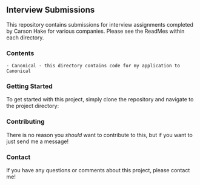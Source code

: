 ## Interview Submissions

This repository contains submissions for interview assignments completed by Carson Hake for various companies. Please see the ReadMes within each directory.

### Contents
    - Canonical - this directory contains code for my application to Canonical

### Getting Started

To get started with this project, simply clone the repository and navigate to the project directory:


### Contributing

There is no reason you _should_ want to contribute to this, but if you want to just send me a message! 

### Contact

If you have any questions or comments about this project, please contact me!
